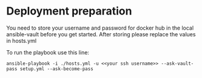 # Deployment preparation
You need to store your username and password for docker hub in the local ansible-vault before you get started.
After storing please replace the values in hosts.yml

To run the playbook use this line:
```
ansible-playbook -i ./hosts.yml -u <<your ssh username>> --ask-vault-pass setup.yml --ask-become-pass
```